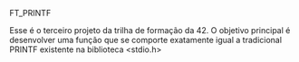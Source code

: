 FT_PRINTF

Esse é o terceiro projeto da trilha de formação da 42.
O objetivo principal é desenvolver uma função que se comporte exatamente igual a tradicional PRINTF existente na biblioteca <stdio.h>